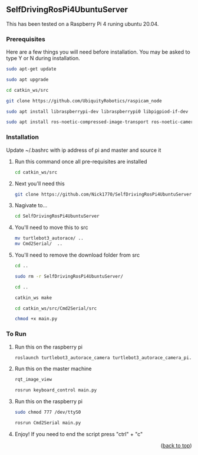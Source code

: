 ## SelfDrivingRosPi4UbuntuServer


This has been tested on a Raspberry Pi 4 runing ubuntu 20.04. 

### Prerequisites

Here are a few things you will need before installation. You may be asked to type Y or N during installation.

  ```sh
  sudo apt-get update
  ```
  ```sh
  sudo apt upgrade
  ```
  ```sh
  cd catkin_ws/src
  ```
  ```sh
  git clone https://github.com/UbiquityRobotics/raspicam_node
  ```
  ```sh
  sudo apt install libraspberrypi-dev libraspberrypi0 libpigpiod-if-dev
  ```
  ```sh
  sudo apt install ros-noetic-compressed-image-transport ros-noetic-camera-info-manager ros-noetic-diagnostic-updater
  ```
  
  

### Installation
Update ~/.bashrc with ip address of pi and master and source it



1. Run this command once all pre-requisites are installed
   ```sh
   cd catkin_ws/src
   ```
2. Next you'll need this
   ```sh
   git clone https://github.com/Nick1770/SelfDrivingRosPi4UbuntuServer.git
   ```
3. Nagivate to...
   ```sh
   cd SelfDrivingRosPi4UbuntuServer
   ```
4. You'll need to move this to src
   ```sh
   mv turtlebot3_autorace/ ..
   mv Cmd2Serial/  ..
   ```
5. You'll need to remove the download folder from src
   ```sh
   cd ..
   ```
   ```sh
   sudo rm -r SelfDrivingRosPi4UbuntuServer/
   ```
   ```sh
   cd ..
   ```
   ```sh
   catkin_ws make
   ```
   ```sh
   cd catkin_ws/src/Cmd2Serial/src
   ```
   ```sh
   chmod +x main.py
   ```
   


### To Run
1. Run this on the raspberry pi
   ```sh
   roslaunch turtlebot3_autorace_camera turtlebot3_autorace_camera_pi.launchN
   ```
2. Run this on the master machine
   ```sh
   rqt_image_view
   ```
   ```sh
   rosrun keyboard_control main.py
   ```
  
3. Run this on the raspberry pi
   ```sh
   sudo chmod 777 /dev/ttyS0 
   ```
   ```sh
   rosrun Cmd2Serial main.py
   ```
4. Enjoy! If you need to end the script press "ctrl" + "c"
   
   
<p align="right">(<a href="#top">back to top</a>)</p>
